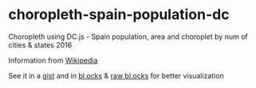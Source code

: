 # choropleth-spain-population-dc
Choropleth using DC.js - Spain population, area and choroplet by num of cities & states 2016

Information from [Wikipedia]

See it in a [gist] and in [bl.ocks] & [raw bl.ocks] for better visualization

  [bl.ocks]:
  <http://bl.ocks.org/ackuser/53e66ddba701e7bc99c396f0640639d5>

  [raw bl.ocks]:
  <http://bl.ocks.org/ackuser/raw/53e66ddba701e7bc99c396f0640639d5>

  [gist]:
  <https://gist.github.com/ackuser/53e66ddba701e7bc99c396f0640639d5>


  [Wikipedia]: <https://es.wikipedia.org/w/index.php?title=Anexo:Provincias_y_ciudades_aut%C3%B3nomas_de_Espa%C3%B1a>

